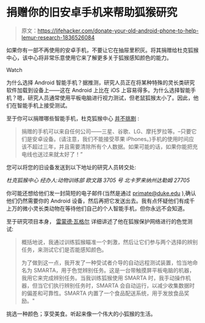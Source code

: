# 捐赠你的旧安卓手机来帮助狐猴研究

> 原文：<https://lifehacker.com/donate-your-old-android-phone-to-help-lemur-research-1836526084>

如果你有一部不再使用的安卓手机，不要让它在抽屉里积灰。将其捐赠给杜克狐猴中心，该中心将非常乐意使用它来了解更多关于狐猴感知颜色的能力。

Watch

为什么选择 Android 智能手机？据推测，研究人员正在将某种特殊的灵长类研究软件加载到设备上——这在 Android 上比在 iOS 上容易得多。为什么选择智能手机？嗯，研究人员通常使用平板电脑进行视力测试，但老鼠狐猴太小了。因此，他们在智能手机上接受测试。

至于你可以捐赠哪些智能手机，杜克狐猴中心 [并不挑剔](https://lemur.duke.edu/phone-donation/?fbclid=IwAR0Jn5DS82y487cYvH0ojXRJhsmHXBqNCxwj5r-DrFC2yrk31AwlaQhRtFU) :

> 捐赠的手机可以来自任何公司——三星、谷歌、LG、摩托罗拉等。–只要它们是安卓设备。(请注意，我们不能接受苹果 iPhones。)手机的使用时间应该不超过三年，并且需要清除所有个人数据。如果可能的话，如果你能把充电线也送过来就太好了！”

您可以将您的旧设备发送到以下地址的研究人员转交处:

*杜克狐猴中心*
*经办人:动物训练部*
*欧文路 3705 号*
*北卡罗来纳州达勒姆 27705*

你可能还想给他们发一封简短的电子邮件(当然是通过 primate@duke.edu ),确认他们仍然需要你的 Android 设备，然后再把它发送出去。我有点怀疑他们有成千上万的微小灵长类动物在等待他们自己的个人智能手机，但你永远不会知道。

至于研究项目本身， [雷蒙德·瓦格尔](http://www.lemurconservationnetwork.org/on-the-ground-with-raymond-vagell/) 详细讲述了他在狐猴保护网络进行的色觉测试:

> 概括地说，我通过训练狐猴瞄准一个刺激，然后让它们参与两个选择的辨别任务，来测试它们是否能感知颜色。
> 
> 为了做到这一点，我开发了一种受试者介导的自动远程测试装置，恰当地命名为 SMARTA，用于色觉辨别任务。这是一台带触摸屏平板电脑的机器，我用它来完成辨别任务。当我训练狐猴使用 SMARTA 时，我手动操作机器，但当它们执行辨别任务时，SMARTA 会自动运行，以减少收集数据时的偏差和可靠性。SMARTA 内置了一个食品配送系统，用于发放食品奖励。"

挑选一种颜色；享受美食。听起来像一个伟大的小狐猴的生活。